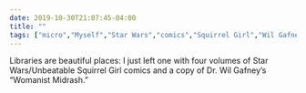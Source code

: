 ```yaml
---
date: 2019-10-30T21:07:45-04:00
title: ""
tags: ["micro","Myself","Star Wars","comics","Squirrel Girl","Wil Gafney","womanism"]
---
```

Libraries are beautiful places: I just left one with four volumes of Star Wars/Unbeatable Squirrel Girl comics and a copy of Dr. Wil Gafney’s “Womanist Midrash.”
